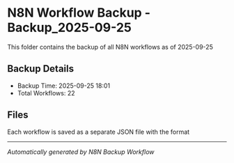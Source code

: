 # N8N Workflow Backup -Backup_2025-09-25

This folder contains the backup of all N8N workflows as of 2025-09-25

## Backup Details
- Backup Time: 2025-09-25 18:01
- Total Workflows: 22

## Files
Each workflow is saved as a separate JSON file with the format

---
*Automatically generated by N8N Backup Workflow*